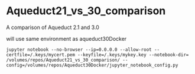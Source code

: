 # Aqueduct21_vs_30_comparison
A comparison of Aqueduct 2.1 and 3.0


will use same environment as aqueduct30Docker

`jupyter notebook --no-browser --ip=0.0.0.0 --allow-root --certfile=/.keys/mycert.pem --keyfile=/.keys/mykey.key --notebook-dir= /volumes/repos/Aqueduct21_vs_30_comparison/ --config=/volumes/repos/Aqueduct30Docker/jupyter_notebook_config.py`
